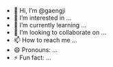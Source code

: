 - 👋 Hi, I’m @gaengji
- 👀 I’m interested in ...
- 🌱 I’m currently learning ...
- 💞️ I’m looking to collaborate on ...
- 📫 How to reach me ...
- 😄 Pronouns: ...
- ⚡ Fun fact: ...

<!---
gaengji/gaengji is a ✨ special ✨ repository because its `README.md` (this file) appears on your GitHub profile.
You can click the Preview link to take a look at your changes.
--->
